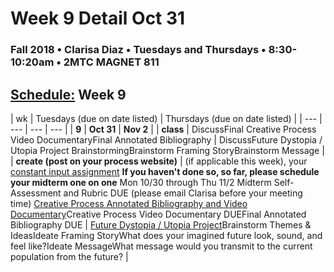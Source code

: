 # Week 9 Detail Oct 31

### Fall 2018 • Clarisa Diaz • Tuesdays and Thursdays • 8:30-10:20am • 2MTC MAGNET 811

## [Schedule:](./) Week 9

| wk | Tuesdays \(due on date listed\) | Thursdays \(due on date listed\) |
| --- | --- | --- | --- |
| **9** | **Oct 31** | **Nov 2** |
| **class** | DiscussFinal Creative Process Video DocumentaryFinal Annotated Bibliography |  DiscussFuture Dystopia / Utopia Project BrainstormingBrainstorm Framing StoryBrainstorm Message |
| **create \(post on your process website\)** |  \(if applicable this week\), your [constant input assignment](../assignments/constant-input-or-output.md)   **If you haven't done so, so far, please schedule your midterm one on one**  Mon 10/30 through Thu 11/2   Midterm Self-Assessment and Rubric DUE \(please email Clarisa before your meeting time\) [Creative Process Annotated Bibliography and Video Documentary](../projects/creative-process-annotated-bibliography-and-video-documentary.md)Creative Process Video Documentary DUEFinal Annotated Bibliography DUE | [Future Dystopia / Utopia Project](../projects/future-dystopia-utopia-project.md)Brainstorm Themes & IdeasIdeate Framing StoryWhat does your imagined future look, sound, and feel like?Ideate MessageWhat message would you transmit to the current population from the future? |

